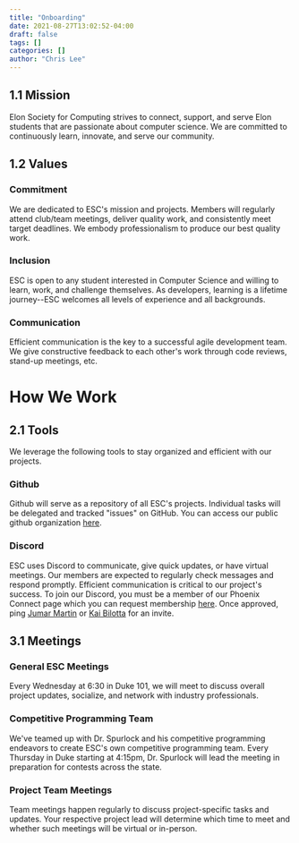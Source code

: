 ```yaml
---
title: "Onboarding"
date: 2021-08-27T13:02:52-04:00
draft: false
tags: []
categories: []
author: "Chris Lee"
---
```


1.1 Mission
---
Elon Society for Computing strives to connect, support, and serve Elon students that are passionate about computer science. We are committed to continuously learn, innovate, and serve our community. 

1.2 Values
---
### Commitment
We are dedicated to ESC's mission and projects. Members will regularly attend club/team meetings, deliver quality work, and consistently meet target deadlines. We embody professionalism to produce our best quality work. 


### Inclusion
ESC is open to any student interested in Computer Science and willing to learn, work, and challenge themselves. As developers, learning is a lifetime journey--ESC welcomes all levels of experience and all backgrounds.

### Communication
Efficient communication is the key to a successful agile development team. We give constructive feedback to each other's work through code reviews, stand-up meetings, etc. 


How We Work
===

2.1 Tools
---
We leverage the following tools to stay organized and efficient with our projects.

### Github 
Github will serve as a repository of all ESC's projects. Individual tasks will be delegated and tracked "issues" on GitHub. You can access our public github organization [here](https://github.com/elonsoc/).

### Discord
ESC uses Discord to communicate, give quick updates, or have virtual meetings. Our members are expected to regularly check messages and respond promptly. Efficient communication is critical to our project's success. To join our Discord, you must be a member of our Phoenix Connect page which you can request membership [here](https://elon.campuslabs.com/engage/organization/elonsocietyofcomputing). Once approved, ping [Jumar Martin](mailto:jmartin57@elon.edu) or [Kai Bilotta](mailto:kbillotta@elon.edu) for an invite.


3.1 Meetings
---
### General ESC Meetings
Every Wednesday at 6:30 in Duke 101, we will meet to discuss overall project updates, socialize, and network with industry professionals.

### Competitive Programming Team
We've teamed up with Dr. Spurlock and his competitive programming endeavors to create ESC's own competitive programming team. Every Thursday in Duke starting at 4:15pm, Dr. Spurlock will lead the meeting in preparation for contests across the state.

### Project Team Meetings
Team meetings happen regularly to discuss project-specific tasks and updates. Your respective project lead will determine which time to meet and whether such meetings will be virtual or in-person.
